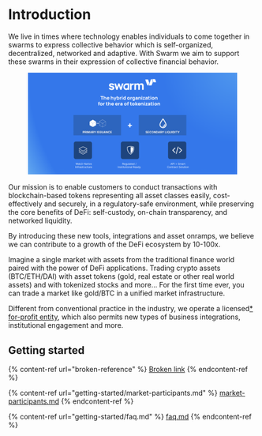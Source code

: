 # Introduction

We live in times where technology enables individuals to come together in swarms to express collective behavior which is self-organized, decentralized, networked and adaptive. With Swarm we aim to support these swarms in their expression of collective financial behavior.

<figure><img src=".gitbook/assets/Docs hero.png" alt=""><figcaption></figcaption></figure>

Our mission is to enable customers to conduct transactions with blockchain-based tokens representing all asset classes easily, cost-effectively and securely, in a regulatory-safe environment, while preserving the core benefits of DeFi: self-custody, on-chain transparency, and networked liquidity.

By introducing these new tools, integrations and asset onramps, we believe we can contribute to a growth of the DeFi ecosystem by 10-100x.

Imagine a single market with assets from the traditional finance world paired with the power of DeFi applications. Trading crypto assets (BTC/ETH/DAI) with asset tokens (gold, real estate or other real world assets) and with tokenized stocks and more... For the first time ever, you can trade a market like gold/BTC in a unified market infrastructure.

Different from conventional practice in the industry, we operate a licensed[\*](https://docs.swarm.markets/about/license) [for-profit entity](about/about.md), which also permits new types of business integrations, institutional engagement and more.

## Getting started

{% content-ref url="broken-reference" %}
[Broken link](broken-reference)
{% endcontent-ref %}

{% content-ref url="getting-started/market-participants.md" %}
[market-participants.md](getting-started/market-participants.md)
{% endcontent-ref %}

{% content-ref url="getting-started/faq.md" %}
[faq.md](getting-started/faq.md)
{% endcontent-ref %}
